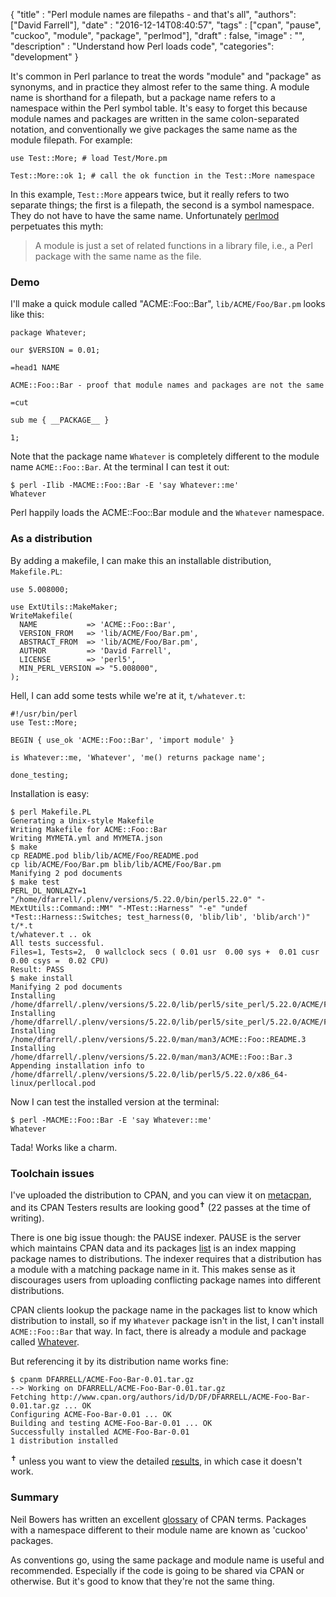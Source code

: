 
  {
    "title"  : "Perl module names are filepaths - and that's all",
    "authors": ["David Farrell"],
    "date"   : "2016-12-14T08:40:57",
    "tags"   : ["cpan", "pause", "cuckoo", "module", "package", "perlmod"],
    "draft"  : false,
    "image"  : "",
    "description" : "Understand how Perl loads code",
    "categories": "development"
  }

It's common in Perl parlance to treat the words "module" and "package" as synonyms, and in practice they almost refer to the same thing. A module name is shorthand for a filepath, but a package name refers to a namespace within the Perl symbol table. It's easy to forget this because module names and packages are written in the same colon-separated notation, and conventionally we give packages the same name as the module filepath. For example:

``` prettyprint
use Test::More; # load Test/More.pm

Test::More::ok 1; # call the ok function in the Test::More namespace
```

In this example, `Test::More` appears twice, but it really refers to two separate things; the first is a filepath, the second is a symbol namespace. They do not have to have the same name. Unfortunately [perlmod](http://perldoc.perl.org/perlmod.html) perpetuates this myth:

> A module is just a set of related functions in a library file, i.e., a
> Perl package with the same name as the file.
>

### Demo

I'll make a quick module called "ACME::Foo::Bar", `lib/ACME/Foo/Bar.pm` looks like this:

``` prettyprint
package Whatever;

our $VERSION = 0.01;

=head1 NAME

ACME::Foo::Bar - proof that module names and packages are not the same

=cut

sub me { __PACKAGE__ }

1;
```

Note that the package name `Whatever` is completely different to the module name `ACME::Foo::Bar`. At the terminal I can test it out:

    $ perl -Ilib -MACME::Foo::Bar -E 'say Whatever::me'
    Whatever

Perl happily loads the ACME::Foo::Bar module and the `Whatever` namespace.

### As a distribution

By adding a makefile, I can make this an installable distribution, `Makefile.PL`:

``` prettyprint
use 5.008000;

use ExtUtils::MakeMaker;
WriteMakefile(
  NAME           => 'ACME::Foo::Bar',
  VERSION_FROM   => 'lib/ACME/Foo/Bar.pm',
  ABSTRACT_FROM  => 'lib/ACME/Foo/Bar.pm',
  AUTHOR         => 'David Farrell',
  LICENSE        => 'perl5',
  MIN_PERL_VERSION => "5.008000",
);
```

Hell, I can add some tests while we're at it, `t/whatever.t`:

``` prettyprint
#!/usr/bin/perl
use Test::More;

BEGIN { use_ok 'ACME::Foo::Bar', 'import module' }

is Whatever::me, 'Whatever', 'me() returns package name';

done_testing;
```

Installation is easy:

    $ perl Makefile.PL
    Generating a Unix-style Makefile
    Writing Makefile for ACME::Foo::Bar
    Writing MYMETA.yml and MYMETA.json
    $ make
    cp README.pod blib/lib/ACME/Foo/README.pod
    cp lib/ACME/Foo/Bar.pm blib/lib/ACME/Foo/Bar.pm
    Manifying 2 pod documents
    $ make test
    PERL_DL_NONLAZY=1 "/home/dfarrell/.plenv/versions/5.22.0/bin/perl5.22.0" "-MExtUtils::Command::MM" "-MTest::Harness" "-e" "undef *Test::Harness::Switches; test_harness(0, 'blib/lib', 'blib/arch')" t/*.t
    t/whatever.t .. ok
    All tests successful.
    Files=1, Tests=2,  0 wallclock secs ( 0.01 usr  0.00 sys +  0.01 cusr  0.00 csys =  0.02 CPU)
    Result: PASS
    $ make install
    Manifying 2 pod documents
    Installing /home/dfarrell/.plenv/versions/5.22.0/lib/perl5/site_perl/5.22.0/ACME/Foo/Bar.pm
    Installing /home/dfarrell/.plenv/versions/5.22.0/lib/perl5/site_perl/5.22.0/ACME/Foo/README.pod
    Installing /home/dfarrell/.plenv/versions/5.22.0/man/man3/ACME::Foo::README.3
    Installing /home/dfarrell/.plenv/versions/5.22.0/man/man3/ACME::Foo::Bar.3
    Appending installation info to /home/dfarrell/.plenv/versions/5.22.0/lib/perl5/5.22.0/x86_64-linux/perllocal.pod

Now I can test the installed version at the terminal:

    $ perl -MACME::Foo::Bar -E 'say Whatever::me'
    Whatever

Tada! Works like a charm.

### Toolchain issues

I've uploaded the distribution to CPAN, and you can view it on [metacpan](https://metacpan.org/pod/release/DFARRELL/ACME-Foo-Bar-0.01/lib/ACME/Foo/Bar.pm), and its CPAN Testers results are looking good<sup>&#x271D;</sup> (22 passes at the time of writing).

There is one big issue though: the PAUSE indexer. PAUSE is the server which maintains CPAN data and its packages [list](https://cpan.metacpan.org/modules/02packages.details.txt) is an index mapping package names to distributions. The indexer requires that a distribution has a module with a matching package name in it. This makes sense as it discourages users from uploading conflicting package names into different distributions.

CPAN clients lookup the package name in the packages list to know which distribution to install, so if my `Whatever` package isn't in the list, I can't install `ACME::Foo::Bar` that way. In fact, there is already a module and package called [Whatever](https://metacpan.org/pod/Whatever).

But referencing it by its distribution name works fine:

    $ cpanm DFARRELL/ACME-Foo-Bar-0.01.tar.gz
    --> Working on DFARRELL/ACME-Foo-Bar-0.01.tar.gz
    Fetching http://www.cpan.org/authors/id/D/DF/DFARRELL/ACME-Foo-Bar-0.01.tar.gz ... OK
    Configuring ACME-Foo-Bar-0.01 ... OK
    Building and testing ACME-Foo-Bar-0.01 ... OK
    Successfully installed ACME-Foo-Bar-0.01
    1 distribution installed

<sup>&#x271D;</sup> unless you want to view the detailed [results](http://www.cpantesters.org/distro/A/ACME-Foo-Bar.html?oncpan=1&distmat=1&version=0.01&grade=2), in which case it doesn't work.

### Summary

Neil Bowers has written an excellent [glossary](http://neilb.org/2015/09/05/cpan-glossary.html#cuckoo-package) of CPAN terms. Packages with a namespace different to their module name are known as 'cuckoo' packages.

As conventions go, using the same package and module name is useful and recommended. Especially if the code is going to be shared via CPAN or otherwise. But it's good to know that they're not the same thing.
